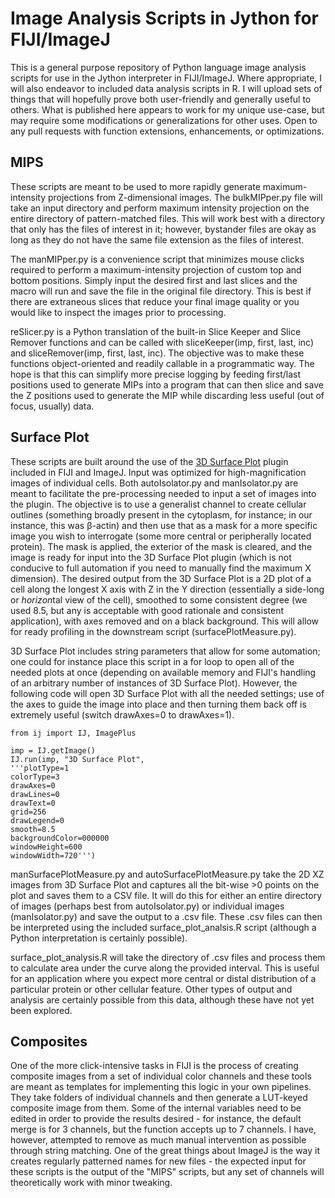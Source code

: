 # Image Analysis Scripts in Jython for FIJI/ImageJ

This is a general purpose repository of Python language image analysis scripts for use in the Jython interpreter in FIJI/ImageJ. Where appropriate, I will also endeavor to included data analysis scripts in R. I will upload sets of things that will hopefully prove both user-friendly and generally useful to others. What is published here appears to work for my unique use-case, but may require some modifications or generalizations for other uses. Open to any pull requests with function extensions, enhancements, or optimizations.

## MIPS

These scripts are meant to be used to more rapidly generate maximum-intensity projections from Z-dimensional images. The bulkMIPper.py file will take an input directory and perform maximum intensity projection on the entire directory of pattern-matched files. This will work best with a directory that only has the files of interest in it; however, bystander files are okay as long as they do not have the same file extension as the files of interest.

The manMIPper.py is a convenience script that minimizes mouse clicks required to perform a maximum-intensity projection of custom top and bottom positions. Simply input the desired first and last slices and the macro will run and save the file in the original file directory. This is best if there are extraneous slices that reduce your final image quality or you would like to inspect the images prior to processing.

reSlicer.py is a Python translation of the built-in Slice Keeper and Slice Remover functions and can be called with sliceKeeper(imp, first, last, inc) and sliceRemover(imp, first, last, inc). The objective was to make these functions object-oriented and readily callable in a programmatic way. The hope is that this can simplify more precise logging by feeding first/last positions used to generate MIPs into a program that can then slice and save the Z positions used to generate the MIP while discarding less useful (out of focus, usually) data.

## Surface Plot

These scripts are built around the use of the [3D Surface Plot](https://github.com/fiji/Interactive_3D_Surface_Plot) plugin included in FIJI and ImageJ. Input was optimized for high-magnification images of individual cells. Both autoIsolator.py and manIsolator.py are meant to facilitate the pre-processing needed to input a set of images into the plugin. The objective is to use a generalist channel to create cellular outlines (something broadly present in the cytoplasm, for instance; in our instance, this was β-actin) and then use that as a mask for a more specific image you wish to interrogate (some more central or peripherally located protein). The mask is applied, the exterior of the mask is cleared, and the image is ready for input into the 3D Surface Plot plugin (which is not conducive to full automation if you need to manually find the maximum X dimension). The desired output from the 3D Surface Plot is a 2D plot of a cell along the longest X axis with Z in the Y direction (essentially a side-long or *horizon*tal view of the cell), smoothed to some consistent degree (we used 8.5, but any is acceptable with good rationale and consistent application), with axes removed and on a black background. This will allow for ready profiling in the downstream script (surfacePlotMeasure.py).

3D Surface Plot includes string parameters that allow for some automation; one could for instance place this script in a for loop to open all of the needed plots at once (depending on available memory and FIJI's handling of an arbitrary number of instances of 3D Surface Plot). However, the following code will open 3D Surface Plot with all the needed settings; use of the axes to guide the image into place and then turning them back off is extremely useful (switch drawAxes=0 to drawAxes=1).

```
from ij import IJ, ImagePlus

imp = IJ.getImage()
IJ.run(imp, "3D Surface Plot",
'''plotType=1
colorType=3
drawAxes=0
drawLines=0
drawText=0
grid=256
drawLegend=0
smooth=8.5
backgroundColor=000000
windowHeight=600
windowWidth=720''')
```

manSurfacePlotMeasure.py and autoSurfacePlotMeasure.py take the 2D XZ images from 3D Surface Plot and captures all the bit-wise >0 points on the plot and saves them to a CSV file. It will do this for either an entire directory of images (perhaps best from autoIsolator.py) or individual images (manIsolator.py) and save the output to a .csv file. These .csv files can then be interpreted using the included surface_plot_analsis.R script (although a Python interpretation is certainly possible).

surface_plot_analysis.R will take the directory of .csv files and process them to calculate area under the curve along the provided interval. This is useful for an application where you expect more central or distal distribution of a particular protein or other cellular feature. Other types of output and analysis are certainly possible from this data, although these have not yet been explored.

## Composites

One of the more click-intensive tasks in FIJI is the process of creating composite images from a set of individual color channels and these tools are meant as templates for implementing this logic in your own pipelines. They take folders of individual channels and then generate a LUT-keyed composite image from them. Some of the internal variables need to be edited in order to provide the results desired - for instance, the default merge is for 3 channels, but the function accepts up to 7 channels. I have, however, attempted to remove as much manual intervention as possible through string matching. One of the great things about ImageJ is the way it creates regularly patterned names for new files - the expected input for these scripts is the output of the "MIPS" scripts, but any set of channels will theoretically work with minor tweaking.
